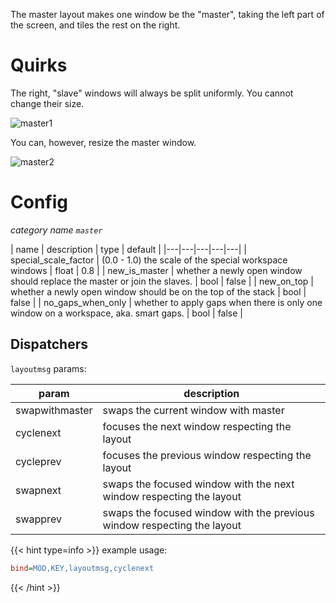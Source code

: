 The master layout makes one window be the "master", taking the left part of the
screen, and tiles the rest on the right.

# Quirks

The right, "slave" windows will always be split uniformly. You cannot change
their size.

![master1](https://user-images.githubusercontent.com/43317083/179357849-321f042c-f536-44b3-9e6f-371df5321836.gif)

You can, however, resize the master window.

![master2](https://user-images.githubusercontent.com/43317083/179357863-928b0b5a-ff10-4edc-aa76-3ff88c59c980.gif)

# Config

*category name `master`*

| name | description | type | default |
|---|---|---|---|---|
| special_scale_factor | (0.0 - 1.0) the scale of the special workspace windows | float | 0.8 |
| new_is_master | whether a newly open window should replace the master or join the slaves. | bool | false |
| new_on_top | whether a newly open window should be on the top of the stack | bool | false |
| no_gaps_when_only | whether to apply gaps when there is only one window on a workspace, aka. smart gaps. | bool | false |

## Dispatchers

`layoutmsg` params:

| param | description |
| --- | --- |
| swapwithmaster | swaps the current window with master |
| cyclenext | focuses the next window respecting the layout |
| cycleprev | focuses the previous window respecting the layout |
| swapnext | swaps the focused window with the next window respecting the layout |
| swapprev | swaps the focused window with the previous window respecting the layout |

{{< hint type=info >}}
example usage:

```ini
bind=MOD,KEY,layoutmsg,cyclenext
```
{{< /hint >}}
